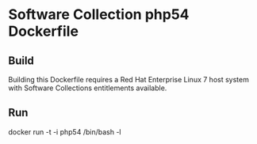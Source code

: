 Software Collection php54 Dockerfile
===================

Build
-----

Building this Dockerfile requires a Red Hat Enterprise Linux 7 host
system with Software Collections entitlements available.

Run
---

docker run -t -i php54 /bin/bash -l